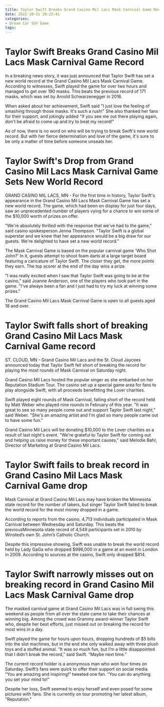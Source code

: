 ```yaml
---
title: Taylor Swift Breaks Grand Casino Mil Lacs Mask Carnival Game Record 
date: 2022-10-31 20:25:41
categories:
- Dream Car SUV Game
tags:
---
```



#  Taylor Swift Breaks Grand Casino Mil Lacs Mask Carnival Game Record 

In a breaking news story, it was just announced that Taylor Swift has set a new world record at the Grand Casino Mil Lacs Mask Carnival Game. According to witnesses, Swift played the game for over two hours and managed to get over 190 masks. This beats the previous record of 171 masks, which was set by Arnold Schwarzenegger in 2016.

When asked about her achievement, Swift said "I just love the feeling of smashing through those masks. It's such a rush!" She also thanked her fans for their support, and jokingly added "If you see me out there playing again, don't be afraid to come up and try to beat my record!"

As of now, there is no word on who will be trying to break Swift's new world record. But with her fierce determination and love of the game, it's sure to be only a matter of time before someone unseats her.

#  Taylor Swift's Drop from Grand Casino Mil Lacs Mask Carnival Game Sets New World Record 

GRAND CASINO MIL LACS, MN - For the first time in history, Taylor Swift's appearance in the Grand Casino Mil Lacs Mask Carnival Game has set a new world record. The game, which had been on display for just four days, saw an unprecedented number of players vying for a chance to win some of the $10,000 worth of prizes on offer.

"We're absolutely thrilled with the response that we've had to the game," said casino spokesperson Jenna Thompson. "Taylor Swift is a global superstar and we knew that her appearance would be a big draw for our guests. We're delighted to have set a new world record."

The Mask Carnival Game is based on the popular carnival game 'Who Shot John?' In it, guests attempt to shoot foam darts at a large target board featuring a caricature of Taylor Swift. The closer they get, the more points they earn. The top scorer at the end of the day wins a prize.

"I was really excited when I saw that Taylor Swift was going to be at the casino," said Joanne Anderson, one of the players who took part in the game. "I've always been a fan and I just had to try my luck at winning some prizes."

The Grand Casino Mil Lacs Mask Carnival Game is open to all guests aged 18 and over.

#  Taylor Swift falls short of breaking Grand Casino Mil Lacs Mask Carnival Game record 

ST. CLOUD, MN - Grand Casino Mil Lacs and the St. Cloud Jaycees announced today that Taylor Swift fell short of breaking the record for playing the most rounds of Mask Carnival on Saturday night.

Grand Casino Mil Lacs hosted the popular singer as she embarked on her Reputation Stadium Tour. The casino set up a special game area for fans to play alongside Swift, with all proceeds benefitting the Lover charities.

Swift played eight rounds of Mask Carnival, falling short of the record held by Matt Weber who played nine rounds in February of this year. "It was great to see so many people come out and support Taylor Swift last night," said Weber. "She's an amazing artist and I'm glad so many people came out to have some fun."

Grand Casino Mil Lacs will be donating $10,000 to the Lover charities as a result of last night's event. "We're grateful to Taylor Swift for coming out and helping us raise money for these important causes," said Melodie Bahr, Director of Marketing at Grand Casino Mil Lacs.

#  Taylor Swift fails to break record in Grand Casino Mil Lacs Mask Carnival Game drop 

Mask Carnival at Grand Casino Mil Lacs may have broken the Minnesota state record for the number of takers, but singer Taylor Swift failed to break the world record for the most money dropped in a game.

According to reports from the casino, 4,713 individuals participated in Mask Carnival between Wednesday and Saturday. This beats the previousMinnesota state record of 4,549 participants set in 2010 by Winsted’s own St. John’s Catholic Church.

Despite this impressive showing, Swift was unable to break the world record held by Lady GaGa who dropped $996,000 in a game at an event in London in 2009. According to sources at the casino, Swift only dropped $814.

#  Taylor Swift narrowly misses out on breaking record in Grand Casino Mil Lacs Mask Carnival Game drop

The masked carnival game at Grand Casino Mil Lacs was in full swing this weekend as people from all over the state came to take their chances at winning big. Among the crowd was Grammy award-winner Taylor Swift who, despite her best efforts, just missed out on breaking the record for most wins in a day.

Swift played the game for hours upon hours, dropping hundreds of $5 bills into the slot machines, but in the end she only walked away with three plush toys and a stuffed animal. “It was so much fun, but I’m a little disappointed that I didn’t break the record,” said Swift. “Maybe next time.”

The current record holder is a anonymous man who won four times on Saturday. Swift’s fans were quick to offer their support on social media. “You are amazing and inspiring!” tweeted one fan. “You can do anything you set your mind to!”

Despite her loss, Swift seemed to enjoy herself and even posed for some pictures with fans. She is currently on tour promoting her latest album, “Reputation.”
